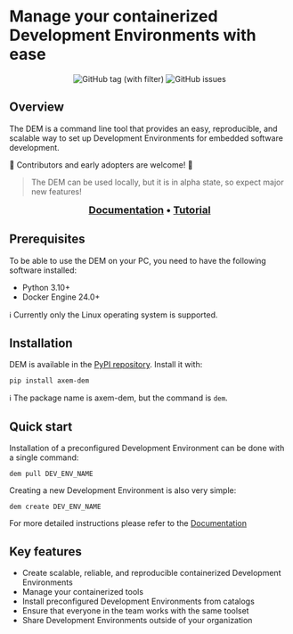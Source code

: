 # Manage your containerized Development Environments with ease

<p align="center">
    <img alt="GitHub tag (with filter)" src="https://img.shields.io/github/v/tag/axem-solutions/dem?logo=github&color=79A7B5&link=https%3A%2F%2Fgithub.com%2Faxem-solutions%2Fdem%2Freleases">
    <img alt="GitHub issues" src="https://img.shields.io/github/issues/axem-solutions/dem?logo=github&color=2ea087&link=https%3A%2F%2Fgithub.com%2Faxem-solutions%2Fdem%2Fissues">
</p>

## Overview
The DEM is a command line tool that provides an easy, reproducible, and scalable way to set up 
Development Environments for embedded software development.

:star2: Contributors and early adopters are welcome! :star2:

> The DEM can be used locally, but it is in alpha state, so expect major new features!

<p align="center">
<strong>
<font size="4">
<a href="https://www.axemsolutions.io/dem_doc/index.html">Documentation</a> • <a href="https://www.axemsolutions.io/tutorial/index.html">Tutorial</a> 
</font>
</strong>
</p>

## Prerequisites

To be able to use the DEM on your PC, you need to have the following software installed:

- Python 3.10+
- Docker Engine 24.0+

:information_source: Currently only the Linux operating system is supported.

## Installation

DEM is available in the [PyPI repository](https://pypi.org/project/axem-dem/). Install it with:

    pip install axem-dem

:information_source: The package name is axem-dem, but the command is `dem`.

## Quick start

Installation of a preconfigured Development Environment can be done with a single command:

    dem pull DEV_ENV_NAME

Creating a new Development Environment is also very simple:

    dem create DEV_ENV_NAME

For more detailed instructions please refer to the 
[Documentation](https://www.axemsolutions.io/dem_doc/index.html)

## Key features

- Create scalable, reliable, and reproducible containerized Development Environments
- Manage your containerized tools
- Install preconfigured Development Environments from catalogs
- Ensure that everyone in the team works with the same toolset
- Share Development Environments outside of your organization
